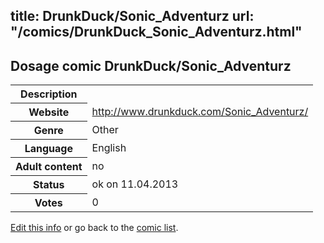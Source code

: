title: DrunkDuck/Sonic_Adventurz
url: "/comics/DrunkDuck_Sonic_Adventurz.html"
---
Dosage comic DrunkDuck/Sonic_Adventurz
-----------------------------------------

<table class="comicinfo">
<tr>
<th>Description</th><td></td>
</tr>
<tr>
<th>Website</th><td><a href="http://www.drunkduck.com/Sonic_Adventurz/">http://www.drunkduck.com/Sonic_Adventurz/</a></td>
</tr>
<tr>
<th>Genre</th><td>Other</td>
</tr>
<tr>
<th>Language</th><td>English</td>
</tr>
<tr>
<th>Adult content</th><td>no</td>
</tr>
<tr>
<th>Status</th><td>ok on 11.04.2013</td>
</tr>
<tr>
<th>Votes</th><td>0</div></td>
</tr>
</table>

[Edit this info](/comics/DrunkDuck_Sonic_Adventurz_edit.html) or go back to the [comic list](../comic-index.html).

